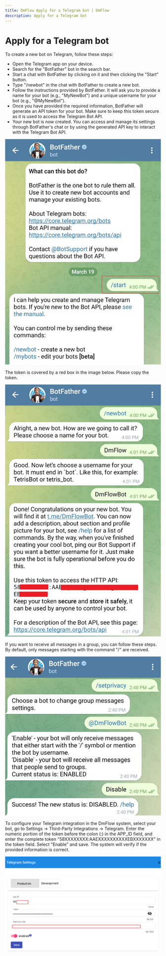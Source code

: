 ```yaml
---
title: DmFlow Apply for a Telegram bot | DmFlow
description: Apply for a Telegram bot
---
```


# Apply for a Telegram bot

To create a new bot on Telegram, follow these steps:

- Open the Telegram app on your device.
- Search for the "BotFather" bot in the search bar.
- Start a chat with BotFather by clicking on it and then clicking the "Start" button.
- Type "/newbot" in the chat with BotFather to create a new bot.
- Follow the instructions provided by BotFather. It will ask you to provide a name for your bot (e.g., "MyNewBot") and a unique username for your bot (e.g., "@MyNewBot").
- Once you have provided the required information, BotFather will generate an API token for your bot. Make sure to keep this token secure as it is used to access the Telegram Bot API.
- Your new bot is now created. You can access and manage its settings through BotFather's chat or by using the generated API key to interact with the Telegram Bot API.

![DmFlow integrate with Telegram](../../../../../../images/en/telegram-001.jpg "DmFlow integrate with Telegram")

The token is covered by a red box in the image below. Please copy the token.

![DmFlow integrate with Telegram](../../../../../../images/en/telegram-002.jpg "DmFlow integrate with Telegram")

If you want to receive all messages in a group, you can follow these steps. By default, only messages starting with the command "/" are received.

![DmFlow integrate with Telegram](../../../../../../images/en/telegram-group-disabled-slash.jpg "DmFlow integrate with Telegram")

To configure your Telegram integration in the DmFlow system, select your bot, go to Settings -> Third-Party Integrations -> Telegram. Enter the numeric portion of the token before the colon (:) in the APP_ID field, and enter the complete token "58XXXXXXXX:AAEXXXXXXXXXXEBXXXXXXX" in the token field. Select "Enable" and save. The system will verify if the provided information is correct.

![DmFlow integrate with Telegram](../../../../../../images/en/telegram-setting-page.png "DmFlow integrate with Telegram")
